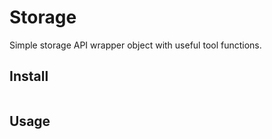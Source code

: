# Storage
Simple storage API wrapper object with useful tool functions.

## Install
```shell

```

## Usage
